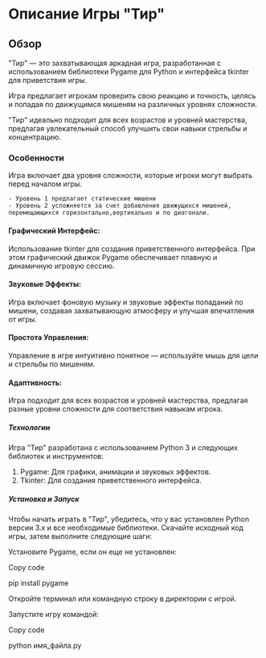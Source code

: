 # **Описание Игры "Тир"**


## Обзор

"Тир" — это захватывающая аркадная игра, разработанная с использованием библиотеки Pygame для Python 
и интерфейса tkinter для приветствия игры. 

Игра предлагает игрокам проверить свою реакцию и точность, целясь и попадая по движущимся мишеням на 
различных уровнях сложности. 

"Тир" идеально подходит для всех возрастов и уровней мастерства, 
предлагая увлекательный способ улучшить свои навыки стрельбы и концентрацию.

### Особенности

Игра включает два уровня сложности, которые игроки могут выбрать перед началом игры. 

    - Уровень 1 предлагает статические мишени
    - Уровень 2 усложняется за счет добавления движущихся мишеней, перемещающихся горизонтально,вертикально и по диагонали.

#### Графический Интерфейс: 
Использование tkinter для создания приветственного интерфейса. 
При этом графический движок Pygame обеспечивает плавную и динамичную игровую сессию.

#### Звуковые Эффекты:
Игра включает фоновую музыку и звуковые эффекты попаданий по мишени, создавая захватывающую атмосферу и улучшая впечатления от игры.

#### Простота Управления: 
Управление в игре интуитивно понятное — используйте мышь для цели и стрельбы по мишеням.

#### Адаптивность: 
Игра подходит для всех возрастов и уровней мастерства, предлагая разные уровни сложности для соответствия навыкам игрока.

##### Технологии
Игра "Тир" разработана с использованием Python 3 и следующих библиотек и инструментов:

1. Pygame: Для графики, анимации и звуковых эффектов.
2. Tkinter: Для создания приветственного интерфейса.

##### Установка и Запуск
Чтобы начать играть в "Тир", убедитесь, что у вас установлен Python версии 3.x и все необходимые библиотеки. Скачайте исходный код игры, затем выполните следующие шаги:

Установите Pygame, если он еще не установлен:

Copy code

pip install pygame

Откройте терминал или командную строку в директории с игрой.

Запустите игру командой:

Copy code

python имя_файла.py
